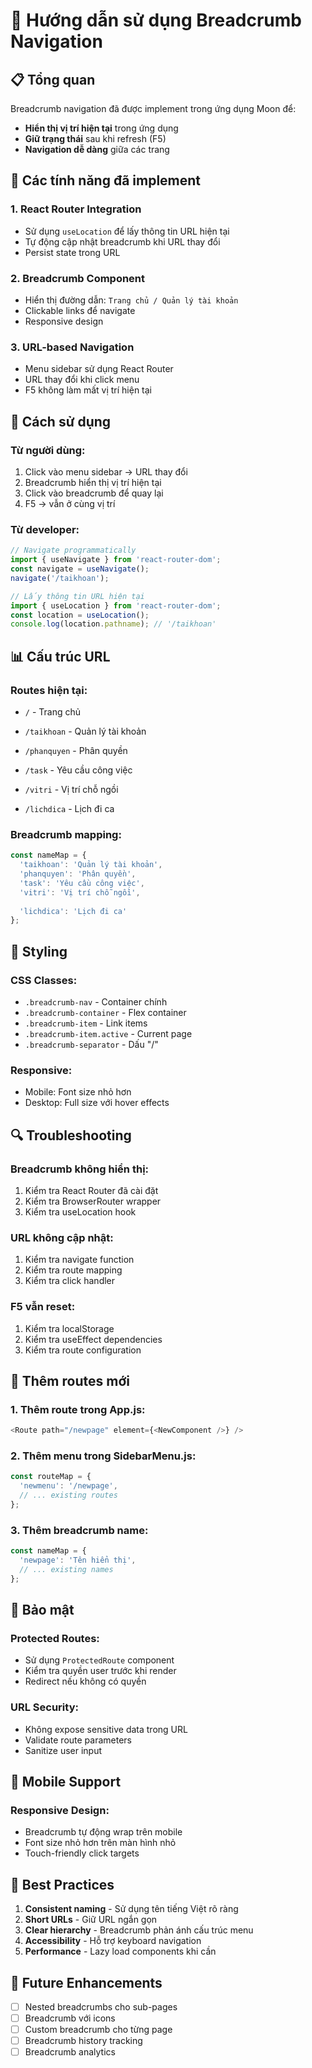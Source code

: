 # 🍞 Hướng dẫn sử dụng Breadcrumb Navigation

## 📋 Tổng quan
Breadcrumb navigation đã được implement trong ứng dụng Moon để:
- **Hiển thị vị trí hiện tại** trong ứng dụng
- **Giữ trạng thái** sau khi refresh (F5)
- **Navigation dễ dàng** giữa các trang

## 🔧 Các tính năng đã implement

### 1. **React Router Integration**
- Sử dụng `useLocation` để lấy thông tin URL hiện tại
- Tự động cập nhật breadcrumb khi URL thay đổi
- Persist state trong URL

### 2. **Breadcrumb Component**
- Hiển thị đường dẫn: `Trang chủ / Quản lý tài khoản`
- Clickable links để navigate
- Responsive design

### 3. **URL-based Navigation**
- Menu sidebar sử dụng React Router
- URL thay đổi khi click menu
- F5 không làm mất vị trí hiện tại

## 🚀 Cách sử dụng

### **Từ người dùng:**
1. Click vào menu sidebar → URL thay đổi
2. Breadcrumb hiển thị vị trí hiện tại
3. Click vào breadcrumb để quay lại
4. F5 → vẫn ở cùng vị trí

### **Từ developer:**
```javascript
// Navigate programmatically
import { useNavigate } from 'react-router-dom';
const navigate = useNavigate();
navigate('/taikhoan');

// Lấy thông tin URL hiện tại
import { useLocation } from 'react-router-dom';
const location = useLocation();
console.log(location.pathname); // '/taikhoan'
```

## 📊 Cấu trúc URL

### **Routes hiện tại:**
- `/` - Trang chủ
- `/taikhoan` - Quản lý tài khoản
- `/phanquyen` - Phân quyền
- `/task` - Yêu cầu công việc
- `/vitri` - Vị trí chỗ ngồi

- `/lichdica` - Lịch đi ca

### **Breadcrumb mapping:**
```javascript
const nameMap = {
  'taikhoan': 'Quản lý tài khoản',
  'phanquyen': 'Phân quyền',
  'task': 'Yêu cầu công việc',
  'vitri': 'Vị trí chỗ ngồi',
  
  'lichdica': 'Lịch đi ca'
};
```

## 🎨 Styling

### **CSS Classes:**
- `.breadcrumb-nav` - Container chính
- `.breadcrumb-container` - Flex container
- `.breadcrumb-item` - Link items
- `.breadcrumb-item.active` - Current page
- `.breadcrumb-separator` - Dấu "/"

### **Responsive:**
- Mobile: Font size nhỏ hơn
- Desktop: Full size với hover effects

## 🔍 Troubleshooting

### **Breadcrumb không hiển thị:**
1. Kiểm tra React Router đã cài đặt
2. Kiểm tra BrowserRouter wrapper
3. Kiểm tra useLocation hook

### **URL không cập nhật:**
1. Kiểm tra navigate function
2. Kiểm tra route mapping
3. Kiểm tra click handler

### **F5 vẫn reset:**
1. Kiểm tra localStorage
2. Kiểm tra useEffect dependencies
3. Kiểm tra route configuration

## 📝 Thêm routes mới

### **1. Thêm route trong App.js:**
```javascript
<Route path="/newpage" element={<NewComponent />} />
```

### **2. Thêm menu trong SidebarMenu.js:**
```javascript
const routeMap = {
  'newmenu': '/newpage',
  // ... existing routes
};
```

### **3. Thêm breadcrumb name:**
```javascript
const nameMap = {
  'newpage': 'Tên hiển thị',
  // ... existing names
};
```

## 🔐 Bảo mật

### **Protected Routes:**
- Sử dụng `ProtectedRoute` component
- Kiểm tra quyền user trước khi render
- Redirect nếu không có quyền

### **URL Security:**
- Không expose sensitive data trong URL
- Validate route parameters
- Sanitize user input

## 📱 Mobile Support

### **Responsive Design:**
- Breadcrumb tự động wrap trên mobile
- Font size nhỏ hơn trên màn hình nhỏ
- Touch-friendly click targets

## 🎯 Best Practices

1. **Consistent naming** - Sử dụng tên tiếng Việt rõ ràng
2. **Short URLs** - Giữ URL ngắn gọn
3. **Clear hierarchy** - Breadcrumb phản ánh cấu trúc menu
4. **Accessibility** - Hỗ trợ keyboard navigation
5. **Performance** - Lazy load components khi cần

## 🔄 Future Enhancements

- [ ] Nested breadcrumbs cho sub-pages
- [ ] Breadcrumb với icons
- [ ] Custom breadcrumb cho từng page
- [ ] Breadcrumb history tracking
- [ ] Breadcrumb analytics 